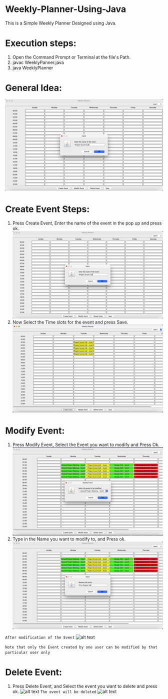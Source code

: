 # Weekly-Planner-Using-Java
This is a Simple Weekly Planner Designed using Java.

# Execution steps:
1. Open the Command Prompt or Terminal at the file's Path.
2. javac WeeklyPanner.java
3. java WeeklyPlanner

# General Idea:
![alt text](./Output%20Screenshots/image-1.png)

# Create Event Steps:
1. Press Create Event, Enter the name of the event in the pop up and press ok.
![alt text](image-1.png)
2. Now Select the Time slots for the event and press Save.
![alt text](image-2.png)

# Modify Event:
1. Press Modify Event, Select the Event you want to modify and Press Ok.
![alt text](image-3.png)
2. Type in the Name you want to modify to, and Press ok.
![alt text](image-4.png)

``` After modification of the Event ```
![alt text](image-5.png)

``` Note that only the Event created by one user can be modified by that particular user only ```

# Delete Event:
1. Press Delete Event, and Select the event you want to delete and press ok.
![alt text](image-6.png)
``` The event will be deleted ```
![alt text](image-7.png)


